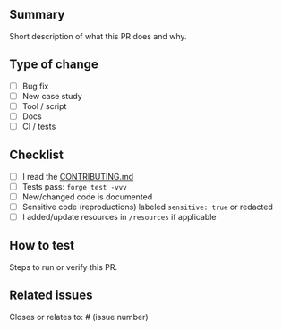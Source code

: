 ## Summary
Short description of what this PR does and why.

## Type of change
- [ ] Bug fix
- [ ] New case study
- [ ] Tool / script
- [ ] Docs
- [ ] CI / tests

## Checklist
- [ ] I read the [CONTRIBUTING.md](./CONTRIBUTING.md)
- [ ] Tests pass: `forge test -vvv`
- [ ] New/changed code is documented
- [ ] Sensitive code (reproductions) labeled `sensitive: true` or redacted
- [ ] I added/update resources in `/resources` if applicable

## How to test
Steps to run or verify this PR.

## Related issues
Closes or relates to: # (issue number)

